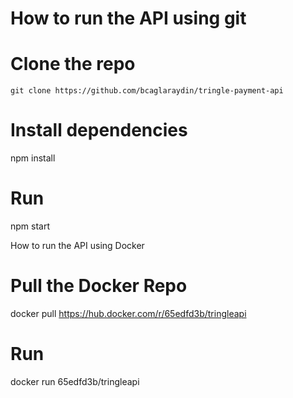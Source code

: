 # How to run the API using git
# Clone the repo
```
git clone https://github.com/bcaglaraydin/tringle-payment-api
```
# Install dependencies
npm install

# Run
npm start

How to run the API using Docker
# Pull the Docker Repo
docker pull https://hub.docker.com/r/65edfd3b/tringleapi


# Run
docker run 65edfd3b/tringleapi



